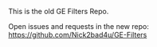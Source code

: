 This is the old GE Filters Repo. 

Open issues and requests in the new repo: https://github.com/Nick2bad4u/GE-Filters